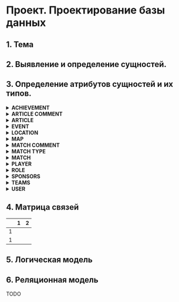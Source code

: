 # Проект. Проектирование базы данных

## 1. Тема

## 2. Выявление и определение сущностей.

## 3. Определение атрибутов сущностей и их типов.

<details>
<summary> <b>ACHIEVEMENT</b> </summary>
<img src="entities/achievements.png" width="180">

   ```dbml
Table ACHIEVEMENTS {
    id integer [pk, increment]
    name varchar(255) [not null]
}
   ```
</details>

<details>
<summary> <b>ARTICLE COMMENT</b> </summary>
<img src="entities/article_comments.png" width="180">

   ```dbml
Table ARTICLE_COMMENTS {
    id integer [pk, increment]
    text varchar(500) [not null]
    date date [not null]
    article_id integer [not null]
    parent_id integer [null]
    user_id integer [not null]
}
   ```
</details>

<details>
<summary> <b>ARTICLE</b> </summary>
<img src="entities/articles.png" width="180">

   ```dbml
Table ARTICLES {
    id integer [pk, increment]
    title varchar(255) [not null]
    content text(15000) [not null]
    date date [not null]
     event_id integer [null]
    author_id integer [not null]
}
   ```
</details>

<details>
<summary> <b>EVENT</b> </summary>
<img src="entities/events.png" width="180">

   ```dbml
Table EVENTS {
    id integer [pk, increment]
    name varchar(255) [not null]
    date_start date [not null]
    date_end date [not null]
    prize_pool varchar(255) [not null]
    total_teams integer [not null]
    location_id integer [not null]
    sponsor_id integer [not null]
}
   ```

</details>

<details>
<summary> <b>LOCATION</b> </summary>
<img src="entities/locations.png" width="180">

   ```dbml
Table LOCATIONS {
    id int [pk, increment]
    type varchar(255) [not null]
    location varchar(255) [not null]
}
   ```
</details>

<details>
<summary> <b>MAP</b> </summary>
<img src="entities/maps.png" width="180">

   ```dbml
Table MAPS {
    id integer [pk, increment]
    name varchar(255) [unique, not null]
}
   ```
</details>

<details>
<summary> <b>MATCH COMMENT</b> </summary>
<img src="entities/match_comments.png" width="180">

   ```dbml
Table MATCH_COMMENTS {
    id integer [pk, increment]
    text varchar(500) [not null]
    date date [not null]
    match_id integer [not null]
    parent_id integer [null]
    user_id integer [not null]
}
   ```
</details>

<details>
<summary> <b>MATCH TYPE</b> </summary>
<img src="entities/match_types.png" width="180">

   ```dbml
Table MATCH_TYPES {
    id integer [pk, increment]
    name varchar(255) [unique, not null]
}
   ```
</details>

<details>
<summary> <b>MATCH</b> </summary>
<img src="entities/matches.png" width="180">

   ```dbml
Table MATCHES {
    id integer [pk, increment]
    date date [not null]
    watch varchar(255) [null]
    format_id integer [not null]
    team_one integer [null]
    team_two integer [null]
    event_id integer [not null]
}
   ```
</details>

<details>
<summary> <b>PLAYER</b> </summary>
<img src="entities/players.png" width="180">

   ```dbml
Table PLAYERS {
    id integer [pk, increment]
    nikname varchar(255) [not null]
    type varchar(255) [not null]
    first_name varchar(255) [null]
    last_name varchar(255) [null]
    birthdate date [null]
     team_id integer [null]
}
   ```
</details>

<details>
<summary> <b>ROLE</b> </summary>
<img src="entities/roles.png" width="180">

   ```dbml
Table ROLES {
    id integer [pk, increment]
    name varchar(255) [unique, not null]
}
   ```
</details>

<details>
<summary> <b>SPONSORS</b> </summary>
<img src="entities/sponsors.png" width="180">

   ```dbml
Table SPONSORS {
    id integer [pk, increment]
    name varchar(255) [not null]
    link varchar(255) [null]
}
   ```
</details>

<details>
<summary> <b>TEAMS</b> </summary>
<img src="entities/teams.png" width="180">

   ```dbml
Table TEAMS {
    id integer [pk, increment]
    name varchar(255) [not null]
    country varchar(255) [not null]
    points integer [not null]
    peak integer [not null]
}
   ```
</details>

<details>
<summary> <b>USER</b> </summary>
<img src="entities/users.png" width="180">

   ```dbml
Table USERS {
    id integer [pk, increment]
    username varchar(255) [unique, not null]
    password varchar(255) [not null]
    email varchar(255) [not null]
    country varchar(255) [null]
    role_id integer [not null]
    fav_player_id integer [null]
    fav_team_id integer [null]
}
   ```
</details>

## 4. Матрица связей

|       |  1    |  2    |
| :---: | :---: | :---: |
|  1  |     |     |
|  1  |     |     |

## 5. Логическая модель

## 6. Реляционная модель

TODO
